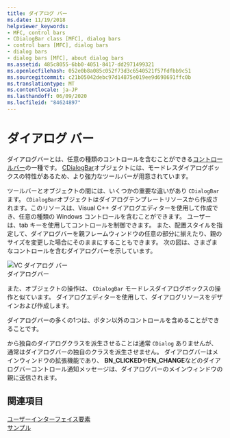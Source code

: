 ```yaml
---
title: ダイアログ バー
ms.date: 11/19/2018
helpviewer_keywords:
- MFC, control bars
- CDialogBar class [MFC], dialog bars
- control bars [MFC], dialog bars
- dialog bars
- dialog bars [MFC], about dialog bars
ms.assetid: 485c8055-6bb0-4051-8417-dd2971499321
ms.openlocfilehash: 052e0b8a085c052f73d3c6540521f57fdfbb9c51
ms.sourcegitcommit: c21b05042debc97d14875e019ee9d698691ffc0b
ms.translationtype: MT
ms.contentlocale: ja-JP
ms.lasthandoff: 06/09/2020
ms.locfileid: "84624897"
---
```

# <a name="dialog-bars"></a>ダイアログ バー

ダイアログバーとは、任意の種類のコントロールを含むことができる[コントロールバー](control-bars.md)の一種です。 [CDialogBar](reference/cdialogbar-class.md)オブジェクトには、モードレスダイアログボックスの特性があるため、より強力なツールバーが用意されています。

ツールバーとオブジェクトの間には、いくつかの重要な違いがあり `CDialogBar` ます。 `CDialogBar`オブジェクトはダイアログテンプレートリソースから作成されます。このリソースは、Visual C++ ダイアログエディターを使用して作成でき、任意の種類の Windows コントロールを含むことができます。 ユーザーは、tab キーを使用してコントロールを制御できます。 また、配置スタイルを指定して、ダイアログバーを親フレームウィンドウの任意の部分に揃えたり、親のサイズを変更した場合にそのままにすることもできます。 次の図は、さまざまなコントロールを含むダイアログバーを示しています。

![VC ダイアログ バー](../mfc/media/vc378t1.gif "VC ダイアログ バー") <br/>
ダイアログバー

また、オブジェクトの操作は、 `CDialogBar` モードレスダイアログボックスの操作と似ています。 ダイアログエディターを使用して、ダイアログリソースをデザインおよび作成します。

ダイアログバーの多くの1つは、ボタン以外のコントロールを含めることができることです。

から独自のダイアログクラスを派生させることは通常 `CDialog` ありませんが、通常はダイアログバーの独自のクラスを派生させません。 ダイアログバーはメインウィンドウの拡張機能であり、 **BN_CLICKED**や**EN_CHANGE**などのダイアログバーコントロール通知メッセージは、ダイアログバーのメインウィンドウの親に送信されます。

## <a name="see-also"></a>関連項目

[ユーザーインターフェイス要素](user-interface-elements-mfc.md)<br/>
[サンプル](../overview/visual-cpp-samples.md)
